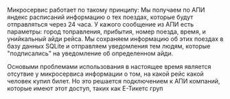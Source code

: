 Микросервис работает по такому принципу: Мы получаем по АПИ яндекс расписаний информацию о тех поездах, которые будут отправляться через 24 часа. У кажого сообщение из АПИ есть параметры: город топравления, прибытия, номер поезда, время, и унийкальный айди рейса. Мы сохраняем информацию об этих поездах в базу данных SQLite и отправляем уведомления тем людям, которые "подписались" на уведомление об определенном айди.

Основыми проблемами использования в настоящее время является отсутвие у микросервиса информации о том, на какой рейс какой человек купил билет. Но это решается подключением к АПИ компаний, которые имеют этот доступ, таких как Е-Тикетс груп
